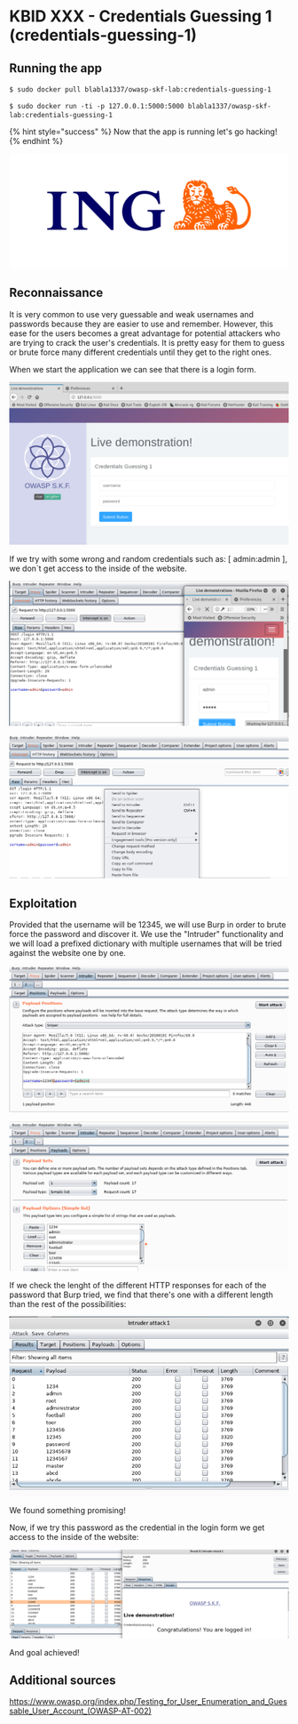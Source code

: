 # KBID XXX - Credentials Guessing 1 (credentials-guessing-1)

## Running the app

```text
$ sudo docker pull blabla1337/owasp-skf-lab:credentials-guessing-1
```

```text
$ sudo docker run -ti -p 127.0.0.1:5000:5000 blabla1337/owasp-skf-lab:credentials-guessing-1
```

{% hint style="success" %}
Now that the app is running let's go hacking!
{% endhint %}

![Docker image and write-up thanks to ING!](.gitbook/assets/ing_primary_logo.png)


## Reconnaissance
It is very common to use very guessable and weak usernames and passwords because they are easier to use and remember. 
However, this ease for the users becomes a great advantage for potential attackers who are trying to crack the user's credentials. 
It is pretty easy for them to guess or brute force many different credentials until they get to the right ones.

When we start the application we can see that there is a login form.

![](.gitbook/assets/cred-guessing-10.png)

If we try with some wrong and random credentials such as: [ admin:admin ], we don`t get access to the inside of the website.

![](.gitbook/assets/cred-guessing-11.png)

![](.gitbook/assets/cred-guessing-12.png) 

## Exploitation
Provided that the username will be 12345, we will use Burp in order to brute force the password and discover it.
We use the "Intruder" functionality and we will load a prefixed dictionary with multiple usernames that will be tried against the website one by one.

![](.gitbook/assets/cred-guessing-14.png)

![](.gitbook/assets/cred-guessing-15.png)


If we check the lenght of the different HTTP responses for each of the password that Burp tried, we find that there's one with a different length than
the rest of the possibilities:

![](.gitbook/assets/cred-guessing-16.png)

We found something promising!

Now, if we try this password as the credential in the login form we get access to the inside of the website:

![](.gitbook/assets/cred-guessing-17.png)

And goal achieved!

## Additional sources
https://www.owasp.org/index.php/Testing_for_User_Enumeration_and_Guessable_User_Account_(OWASP-AT-002)
